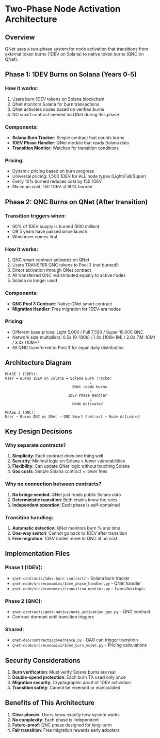 # Two-Phase Node Activation Architecture

## Overview

QNet uses a two-phase system for node activation that transitions from external token burns (1DEV on Solana) to native token burns (QNC on QNet).

## Phase 1: 1DEV Burns on Solana (Years 0-5)

### How it works:
1. Users burn 1DEV tokens on Solana blockchain
2. QNet monitors Solana for burn transactions
3. QNet activates nodes based on verified burns
4. NO smart contract needed on QNet during this phase

### Components:
- **Solana Burn Tracker**: Simple contract that counts burns
- **1DEV Phase Handler**: QNet module that reads Solana data
- **Transition Monitor**: Watches for transition conditions

### Pricing:
- Dynamic pricing based on burn progress  
- Universal pricing: 1,500 1DEV for ALL node types (Light/Full/Super)
- Every 10% burned reduces cost by 150 1DEV
- Minimum cost: 150 1DEV at 90% burned

## Phase 2: QNC Burns on QNet (After transition)

### Transition triggers when:
- 90% of 1DEV supply is burned (900 million)
- OR 5 years have passed since launch
- Whichever comes first

### How it works:
1. QNC smart contract activates on QNet
2. Users TRANSFER QNC tokens to Pool 3 (not burned!)
3. Direct activation through QNet contract
4. All transferred QNC redistributed equally to active nodes
5. Solana no longer used

### Components:
- **QNC Pool 3 Contract**: Native QNet smart contract
- **Migration Handler**: Free migration for 1DEV-era nodes

### Pricing:
- Different base prices: Light 5,000 / Full 7,500 / Super 10,000 QNC
- Network size multipliers: 0.5x (0-100k) / 1.0x (100k-1M) / 2.0x (1M-10M) / 3.0x (10M+)
- All QNC transferred to Pool 3 for equal daily distribution

## Architecture Diagram

```
PHASE 1 (1DEV):
User → Burns 1DEV on Solana → Solana Burn Tracker
                                       ↓
                               QNet reads burns
                                       ↓
                             1DEV Phase Handler
                                       ↓
                               Node Activated

PHASE 2 (QNC):
User → Burns QNC on QNet → QNC Smart Contract → Node Activated
```

## Key Design Decisions

### Why separate contracts?
1. **Simplicity**: Each contract does one thing well
2. **Security**: Minimal logic on Solana = fewer vulnerabilities
3. **Flexibility**: Can update QNet logic without touching Solana
4. **Gas costs**: Simple Solana contract = lower fees

### Why no connection between contracts?
1. **No bridge needed**: QNet just reads public Solana data
2. **Deterministic transition**: Both chains know the rules
3. **Independent operation**: Each phase is self-contained

### Transition handling:
1. **Automatic detection**: QNet monitors burn % and time
2. **One-way switch**: Cannot go back to 1DEV after transition
3. **Free migration**: 1DEV nodes move to QNC at no cost

## Implementation Files

### Phase 1 (1DEV):
- `qnet-contracts/1dev-burn-contract/` - Solana burn tracker
- `qnet-node/src/economics/1dev_phase_handler.py` - QNet handler
- `qnet-node/src/economics/transition_monitor.py` - Transition logic

### Phase 2 (QNC):
- `qnet-contracts/qnet-native/node_activation_qnc.py` - QNC contract
- Contract dormant until transition triggers

### Shared:
- `qnet-dao/contracts/governance.py` - DAO can trigger transition
- `qnet-node/src/economics/1dev_burn_model.py` - Pricing calculations

## Security Considerations

1. **Burn verification**: Must verify Solana burns are real
2. **Double-spend protection**: Each burn TX used only once
3. **Migration security**: Cryptographic proof of 1DEV activation
4. **Transition safety**: Cannot be reversed or manipulated

## Benefits of This Architecture

1. **Clear phases**: Users know exactly how system works
2. **No complexity**: Each phase is independent
3. **Future-proof**: QNC phase designed for long-term
4. **Fair transition**: Free migration rewards early adopters 